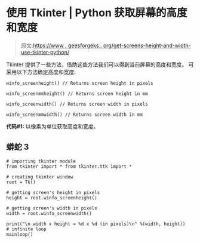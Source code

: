 # 使用 Tkinter | Python 获取屏幕的高度和宽度

> 原文:[https://www . geesforgeks . org/get-screens-height-and-width-use-tkinter-python/](https://www.geeksforgeeks.org/getting-screens-height-and-width-using-tkinter-python/)

Tkinter 提供了一些方法，借助这些方法我们可以得到当前屏幕的高度和宽度。
可采用以下方法确定高度和宽度:

```
winfo_screenheight() // Returns screen height in pixels

winfo_screenmmheight() // Returns screen height in mm

winfo_screenwidth() // Returns screen width in pixels

winfo_screenmmwidth() // Returns screen width in mm
```

**代码#1:** 以像素为单位获取高度和宽度。

## 蟒蛇 3

```
# importing tkinter module
from tkinter import * from tkinter.ttk import *

# creating tkinter window
root = Tk()

# getting screen's height in pixels
height = root.winfo_screenheight()

# getting screen's width in pixels
width = root.winfo_screenwidth()

print("\n width x height = %d x %d (in pixels)\n" %(width, height))
# infinite loop
mainloop()
```
